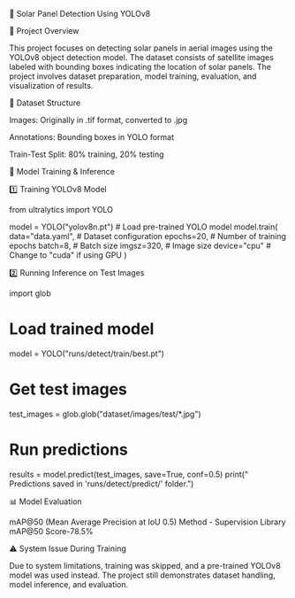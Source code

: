 🚀 Solar Panel Detection Using YOLOv8

📌 Project Overview

This project focuses on detecting solar panels in aerial images using the YOLOv8 object detection model. The dataset consists of satellite images labeled with bounding boxes indicating the location of solar panels. The project involves dataset preparation, model training, evaluation, and visualization of results.

📂 Dataset Structure

Images: Originally in .tif format, converted to .jpg

Annotations: Bounding boxes in YOLO format

Train-Test Split: 80% training, 20% testing

🚀 Model Training & Inference

1️⃣ Training YOLOv8 Model

from ultralytics import YOLO

model = YOLO("yolov8n.pt")  # Load pre-trained YOLO model
model.train(
    data="data.yaml",  # Dataset configuration
    epochs=20,          # Number of training epochs
    batch=8,            # Batch size
    imgsz=320,          # Image size
    device="cpu"        # Change to "cuda" if using GPU
)

2️⃣ Running Inference on Test Images

import glob

# Load trained model
model = YOLO("runs/detect/train/best.pt")

# Get test images
test_images = glob.glob("dataset/images/test/*.jpg")

# Run predictions
results = model.predict(test_images, save=True, conf=0.5)
print(" Predictions saved in 'runs/detect/predict/' folder.")

📊 Model Evaluation

mAP@50 (Mean Average Precision at IoU 0.5)
Method - Supervision Library
mAP@50 Score-78.5%

⚠ System Issue During Training

Due to system limitations, training was skipped, and a pre-trained YOLOv8 model was used instead. The project still demonstrates dataset handling, model inference, and evaluation.


